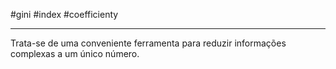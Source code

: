 #gini #index #coefficienty 

*** 
Trata-se de uma conveniente ferramenta para reduzir informações complexas a um único número.

